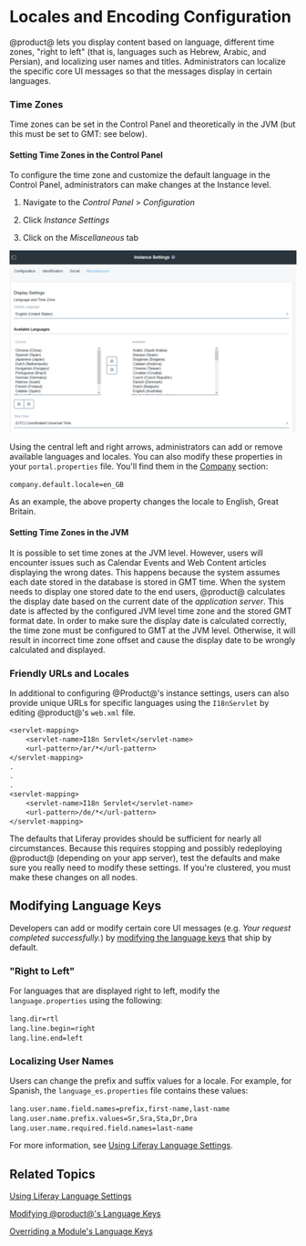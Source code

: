 # Locales and Encoding Configuration [](id=locales-encoding-configuration)
@product@ lets you display content based on language, different time zones, "right to left" (that is, languages such as Hebrew, Arabic, and Persian), and localizing user names and titles. Administrators can localize the specific core UI messages so that the messages display in certain languages.

### Time Zones [](id=time-zones)

Time zones can be set in the Control Panel and theoretically in the JVM (but this must be set to GMT: see below). 

#### Setting Time Zones in the Control Panel [](id=setting-time-zones-in-the-control-panel)

To configure the time zone and customize the default language in the Control Panel, administrators can make changes at the Instance level.    
1. Navigate to the *Control Panel* > *Configuration*
    
2. Click *Instance Settings*    

3. Click on the *Miscellaneous* tab    

![Figure 1: You can change the default and available languages and the time zone in Instance Settings.](../../images/instance-locales.png)

Using the central left and right arrows, administrators can add or remove available languages and locales. You can also modify these properties in your `portal.properties` file.  You'll find them in the [Company](@platform-ref@/7.0-latest/propertiesdoc/portal.properties.html#Company) section: 
 
`company.default.locale=en_GB`
 
 As an example, the above property changes the locale to English, Great Britain. 

#### Setting Time Zones in the JVM [](id=setting-time-zones-in-the-jvm)
It is possible to set time zones at the JVM level. However, users will encounter issues such as Calendar Events and Web Content articles displaying the wrong dates. This happens because the system assumes each date stored in the database is stored in GMT time. When the system needs to display one stored date to the end users, @product@ calculates the display date based on the current date of the _application server_. This date is affected by the configured JVM level time zone and the stored GMT format date. In order to make sure the display date is calculated correctly, the time zone must be configured to GMT at the JVM level. Otherwise, it will result in incorrect time zone offset and cause the display date to be wrongly calculated and displayed. 

  
### Friendly URLs and Locales [](id=friendly-urls-and-locales)

In additional to configuring @Product@'s instance settings, users can also provide unique URLs for specific languages using the `I18nServlet` by editing @product@'s `web.xml` file.

	<servlet-mapping>
		<servlet-name>I18n Servlet</servlet-name>
		<url-pattern>/ar/*</url-pattern>
	</servlet-mapping>
	.
	.
	.
	<servlet-mapping>
		<servlet-name>I18n Servlet</servlet-name>
		<url-pattern>/de/*</url-pattern>
	</servlet-mapping>
	

The defaults that Liferay provides should be sufficient for nearly all circumstances. Because this requires stopping and possibly redeploying @product@ (depending on your app server), test the defaults and make sure you really need to modify these settings. If you're clustered, you must make these changes on all nodes.
 
## Modifying Language Keys

Developers can add or modify certain core UI messages (e.g. *Your request completed successfully.*) by [modifying the language keys](/develop/tutorials/-/knowledge_base/7-0/modifying-liferays-language-keys) that ship by default. 

### "Right to Left" [](id=right-to-left)
For languages that are displayed right to left, modify the `language.properties` using the following:

`lang.dir=rtl`    
`lang.line.begin=right`    
`lang.line.end=left`

### Localizing User Names [](id=localizing-user-names)

Users can change the prefix and suffix values for a locale. For example, for Spanish, the `language_es.properties` file contains these values: 
 
`lang.user.name.field.names=prefix,first-name,last-name`    
`lang.user.name.prefix.values=Sr,Sra,Sta,Dr,Dra`    
`lang.user.name.required.field.names=last-name`    

For more information, see 
[Using Liferay Language Settings](/develop/tutorials/-/knowledge_base/7-0/using-liferays-language-settings).

## Related Topics

 [Using Liferay Language Settings](/develop/tutorials/-/knowledge_base/7-0/using-liferays-language-settings)

[Modifying @product@'s Language Keys](/develop/tutorials/-/knowledge_base/7-0/modifying-liferays-language-keys)

[Overriding a Module's Language Keys](/develop/tutorials/-/knowledge_base/7-0/overriding-a-modules-language-keys)